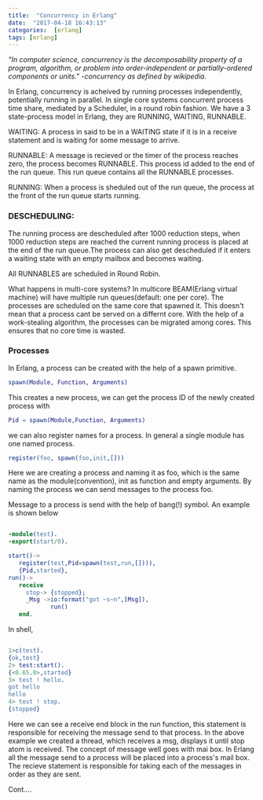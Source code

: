 ```yaml
---
title:  "Concurrency in Erlang"
date:  "2017-04-18 16:43:13"
categories:  [erlang]
tags: [erlang]
---
```


*"In computer science, concurrency is the decomposability property of a program, algorithm, or problem into order-independent or partially-ordered components or units." -concurrency as defined by wikipedia.*



In Erlang, concurrency is acheived by running processes independently, potentially running in parallel. In single core systems concurrent process time share, mediated by a Scheduler, in a round robin fashion. We have a 3 state-process model in Erlang, they are RUNNING, WAITING, RUNNABLE.

WAITING: A process in said to be in a WAITING state if it is in a receive statement and is waiting for some message to arrive.

RUNNABLE: A message is recieved or the timer of the process reaches zero, the process becomes RUNNABLE. This process id added to the end of the run queue. This run queue contains all the RUNNABLE processes.

RUNNING: When a process is sheduled out of the run queue, the process at the front of the run queue starts running.

<h3>DESCHEDULING:</h3>

The running process are descheduled after 1000 reduction steps, when 1000 reduction steps are reached the current running process is placed at the end of the run queue.The process can also get descheduled if it enters a waiting state with an empty mailbox and becomes waiting.

All RUNNABLES are scheduled in Round Robin.

What happens in multi-core systems? In multicore BEAM(Erlang virtual machine) will have multiple run queues(default: one per core). The processes are scheduled on the same core that spawned it. This doesn't mean that a process cant be served on a differnt core. With the help of a work-stealing algorithm, the processes can be migrated among cores. This ensures that no core time is wasted.


<h3>Processes</h3>
In Erlang, a process can be created with the help of a spawn primitive.

```erlang
spawn(Module, Function, Arguments)
```
This creates a new process, we can get the process ID of the newly created process with

```erlang
Pid = spawn(Module,Function, Arguments)
```
we can also register names for a process. In general a single  module has one named process.

```erlang
register(foo, spawn(foo,init,[]))
```
Here we are creating a process and naming it as foo, which is the same name as the module(convention), init as function and empty arguments. By naming the process we can send messages to the process foo.

Message to a process is send with the help of bang(!) symbol. An example is shown below

```erlang

-module(test).
-export(start/0).

start()->
   register(test,Pid=spawn(test,run,[]))),
   {Pid,started},
run()->
   receive
     stop-> {stopped};
	 _Msg ->io:format("got ~s~n",[Msg]),
	        run()
   end.
   ```
 
In shell,

```erlang

1>c(test).
{ok,test}
2> test:start().
{<0.65.0>,started}
3> test ! hello.
got hello
hello
4> test ! stop.
{stopped}

```
Here we can see a receive end block in the run function, this statement is responsible for receiving the message send to that process. In the above example we created a thread, which receives a msg, displays it until stop atom is received. The concept of message well goes with mai box. In Erlang all the message send to a process will be placed into a process's mail box. The recieve statement is responsible for taking each of the messages in order as they are sent.

Cont....
